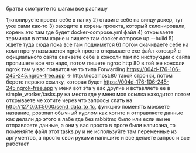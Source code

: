 братва смотрите по шагам все распишу

1)клонируете проект себе в папку
2) ставите себе на винду докер, тут уже сами как-то
3) заходите в корень проекта, который склонировали, корень это там где будет docker-compose.yml файл
4) открываете терминал в этом корне и пишете там docker compose up --build
5) ждете туда сюда пока все там поднимется
6) потом скачиваете себе на комп прогу называется ngrok просто открываете exe файл котоырй с официального сайта скачаете себе
в консоли там по инструкции с сайта пропишете все что надо, потом пишете ngroc http 80  в той же консоли ngrok
там у вас появится че то типа
Forwarding                    https://004d-176-106-245-245.ngrok-free.app -> http://localhost:80
такой строчки, потом берете первкю ссылку, которая будет https://004d-176-106-245-245.ngrok-free.app у меня вот эта у вас другие
и вставляете ее в simple_worker/tasks.py на место где у меня моя ссылка находится
потом открываете че хотите через что запросы слать на http://127.0.0.1:5000/send_data_to_1c, функцию поменять моежете название, postman обычный курлом как хотите и отправляете данные как делали до этого в лабе где без rabbitmq было
или если вы не отправляете данные, а они  у вас просто в проге были написана, то поменяйте файл этот tasks.py
и не используйте там переменные из аргументов, а просто свои руками напишите и все
делаете запрос и все работает